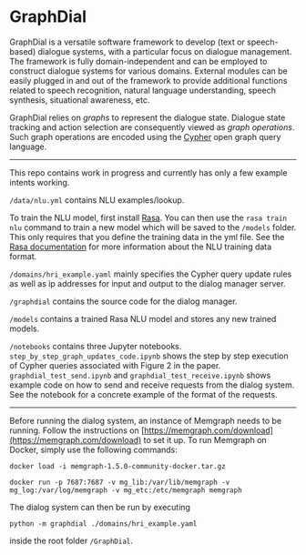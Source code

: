 # GraphDial

GraphDial is a versatile software framework to develop (text or speech-based) dialogue systems, with a particular focus on dialogue management. The framework is fully domain-independent and can be employed to construct dialogue systems for various domains. External modules can be easily plugged in and out of the framework to provide additional functions related to speech recognition, natural language understanding, speech synthesis, situational awareness, etc. 

GraphDial relies on *graphs* to represent the dialogue state. Dialogue state tracking and action selection are consequently viewed as *graph operations*.  Such graph operations are encoded using the [Cypher](https://docs.memgraph.com/cypher-manual) open graph query language.

---

This repo contains work in progress and currently has only a few example intents working.

`/data/nlu.yml` contains NLU examples/lookup.

To train the NLU model, first install [Rasa](https://rasa.com/docs/rasa/installation). You can then use the `rasa train nlu` command to train a new model which will be saved to the `/models` folder. This only requires that you define the training data in the yml file. See the [Rasa documentation](https://rasa.com/docs/rasa/nlu-training-data) for more information about the NLU training data format.

`/domains/hri_example.yaml` mainly specifies the Cypher query update rules as well as ip addresses for input and output to the dialog manager server.

`/graphdial` contains the source code for the dialog manager. 

`/models` contains a trained Rasa NLU model and stores any new trained models.

`/notebooks` contains three Jupyter notebooks. `step_by_step_graph_updates_code.ipynb` shows the step by step execution of Cypher queries associated with Figure 2 in the paper. `graphdial_test_send.ipynb` and `graphdial_test_receive.ipynb` shows example code on how to send and receive requests from the dialog system. See the notebook for a concrete example of the format of the requests.

---

Before running the dialog system, an instance of Memgraph needs to be running. Follow the instructions on [https://memgraph.com/download](https://memgraph.com/download) to set it up. To run Memgraph on Docker, simply use the following commands:

`docker load -i memgraph-1.5.0-community-docker.tar.gz`

`docker run -p 7687:7687 -v mg_lib:/var/lib/memgraph -v mg_log:/var/log/memgraph -v mg_etc:/etc/memgraph memgraph`

The dialog system can then be run by executing 

```python -m graphdial ./domains/hri_example.yaml``` 

inside the root folder `/GraphDial`. 




